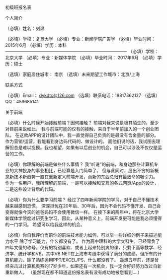 初级班报名表

个人简介

（必填）姓名：刻温  

（必填）学校：复旦大学
（必填）专业：新闻学院广告学
（必填）毕业时间： 2015年6月
（必填）学历：本科
————————————————————————————
（必填）学校：北京大学
（必填）专业：新媒体学院
（必填）毕业时间： 2017年6月
（必填）学历：硕士

（选填）家庭居住城市： 南京
（选填）未来期望工作城市：北京/上海

联系方式

（必填）Email： dykdtc@126.com
（选填）联系电话：18817362127
（选填）QQ：459685141

关于前端

（必填）什么时候开始接触前端？因何接触？
        前端对我来说是极其陌生的。至少对目前来说如此。
        我与前端可能的仅有的接触，来自于半年前加入的一个创业团队。
        在这款APP的设计团队中，我一直觉得自己负责的是最没有含金量的部分。作为营销/运营，我能看到身边码代码的、做设计的。
        而他们说的话，我试图去理解但总是难以捉摸。我也希望，如果有以后创业的机会，自己可以涉及不仅仅是运营的工作。

（必填）你理解的前端是做些什么事情？
        我“听说”的前端，和身边那些计算机专业的大神投身的事业相比，已经算是入门简单了。
        但与此同时，层出不穷的新概念新技术新趋势一直在重新定义前端开发，而新的东西总归有最致命的吸引力。
        作为一名用户，我所理解的前端，一是可以接触和交互的各式网页/App的设计，二是这些设计背后的代码。

（必填）你为什么要学习前端？
        经过了四年新闻学院的学习，对于自己不懂技术越来越感到恐慌。
        深深担忧在20年后、30年后，因为不会代码不懂开发、自己会变得就像今天的爸爸妈妈不会使用微信一样。
        在接下来的两年中，将在北京大学新媒体学院度过研究生学习。因此，从某种意义上，前端开发更可能是我必须懂得的一门学问。
        希望可以给我这样的机会。
        
（必填）你自我评价当前你的前端技术能力如何，可以举一些详细的例子来描述能力水平
        除了学习能力，什么都没有了。
        作为高中理科的大学文科生，已经背负了四年文傻的称号。仅有的特别喜欢、或者上起来特别爽的课，只剩下高等数学、经济学、统计学和VB。其中VB.NET在上海市考级中获得了满分的成绩，但所有的计算机能力，除了熟练运用PPT/EXCEL/PS，什么都没有了。
        遥想五年前，还是曾经突击过计算机奥赛的17岁少年，如果还有一次机会，我一定会好好努力改过自新重新做人。
        （虽然现在都不知道这份报名表有没有成功地被您看到....）
